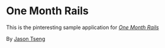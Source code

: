 # One Month Rails

This is the pinteresting sample application for
[*One Month Rails*](http://onemontherails.com)

By [Jason Tseng](http://jasontseng.com)